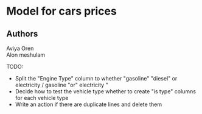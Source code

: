 # Model for cars prices 
## Authors
Aviya Oren <br/>
Alon meshulam 

TODO:
* Split the "Engine Type" column to whether "gasoline" "diesel" or electricity / gasoline "or" electricity "
* Decide how to test the vehicle type whether to create "is type" columns for each vehicle type
* Write an action if there are duplicate lines and delete them
